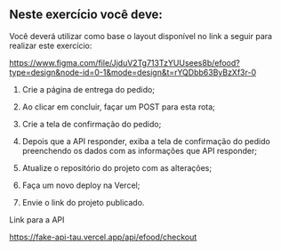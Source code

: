 ## Neste exercício você deve:

Você deverá utilizar como base o layout disponível no link a seguir para realizar este exercício:

https://www.figma.com/file/JjduV2Tg713TzYUUsees8b/efood?type=design&node-id=0-1&mode=design&t=rYQDbb63ByBzXf3r-0

1) Crie a página de entrega do pedido;

2) Ao clicar em concluir, façar um POST para esta rota;

3) Crie a tela de confirmação do pedido;

4) Depois que a API responder, exiba a tela de confirmação do pedido preenchendo os dados com as informações que API responder;

5) Atualize o repositório do projeto com as alterações;

6) Faça um novo deploy na Vercel;

7) Envie o link do projeto publicado.



Link para a API

https://fake-api-tau.vercel.app/api/efood/checkout
